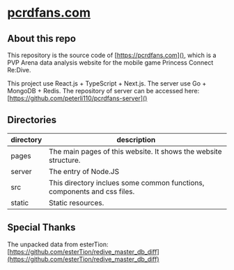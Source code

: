 # [pcrdfans.com](https://pcrdfans.com)

## About this repo
This repository is the source code of [https://pcrdfans.com](), which is a PVP Arena data analysis website for the mobile game Princess Connect Re:Dive.

This project use React.js + TypeScript + Next.js. The server use Go + MongoDB + Redis. The repository of server can be accessed here: [https://github.com/peterli110/pcrdfans-server]()

## Directories

| directory | description                                                  |
| --------- | ------------------------------------------------------------ |
| pages     | The main pages of this website. It shows the website structure. |
| server    | The entry of Node.JS                                         |
| src       | This directory inclues some common functions, components and css files. |
| static    | Static resources.                                            |

## Special Thanks

The unpacked data from esterTion: [https://github.com/esterTion/redive_master_db_diff](https://github.com/esterTion/redive_master_db_diff)

